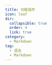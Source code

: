 ```yaml
---
title: 功能组件
icon: leaf
dir:
  collapsible: true
  order: 4
  link: true
category:
  - Markdown
tag:
  - 语法
  - Markdown
---
```


